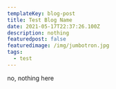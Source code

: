 ```yaml
---
templateKey: blog-post
title: Test Blog Name
date: 2021-05-17T22:37:26.100Z
description: nothing
featuredpost: false
featuredimage: /img/jumbotron.jpg
tags:
  - test
---
```

no, nothing here